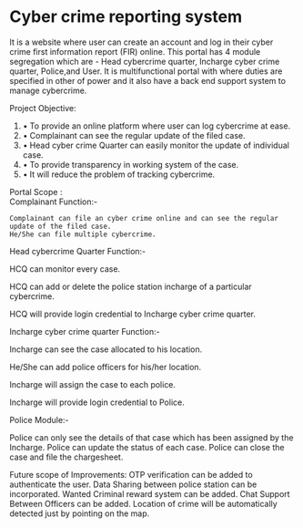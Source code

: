 # Cyber crime reporting system
It is a website where user can create an account and log in their cyber crime first information report (FIR) online. This portal has 4 module segregation which are - Head cybercrime quarter, Incharge cyber crime quarter, Police,and User. It is multifunctional portal with where duties are specified in other of power and it also have a back end support system to manage cybercrime.
 
 Project Objective:
  1. •	To provide an online platform where user can log cybercrime at ease.
  2. •	Complainant can see the regular update of the filed case.
  3. •	Head cyber crime Quarter can easily monitor the update of individual case.
  4. •	To provide transparency in working system of the case.
  5. •	It will reduce the problem of tracking cybercrime.
  
Portal Scope :  
  Complainant Function:-

	Complainant can file an cyber crime online and can see the regular update of the filed case. 
	He/She can file multiple cybercrime.


Head cybercrime Quarter Function:- 

HCQ can monitor every case.
 
HCQ can add or delete the police station incharge of a particular cybercrime.

HCQ will provide login credential to Incharge cyber crime quarter. 

Incharge cyber crime quarter Function:-

Incharge can see the case allocated to his location.

He/She can add police officers for his/her location. 

Incharge will assign the case to each police.

Incharge will provide login credential to Police.

Police Module:-

Police can only see the details of that case which has been assigned by the Incharge.
Police can update the status of each case.
Police can close the case and file the chargesheet.

Future scope of Improvements:
    OTP verification can be added to authenticate the user.
    Data Sharing between police station can be incorporated.
    Wanted Criminal reward system can be added.
    Chat Support Between Officers can be added.
    Location of crime will be automatically detected just by pointing on the map. 
